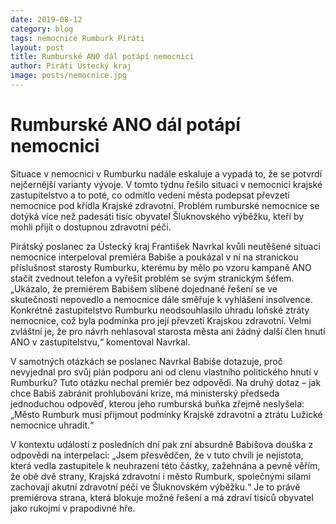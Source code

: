 ```yaml
---
date: 2019-08-12
category: blog
tags: nemocnice Rumburk Piráti
layout: post
title: Rumburské ANO dál potápí nemocnici
author: Piráti Ústecký kraj
image: posts/nemocnice.jpg
---
```


         
# Rumburské ANO dál potápí nemocnici

Situace v nemocnici v Rumburku nadále eskaluje a vypadá to, že se potvrdí nejčernější varianty vývoje. V tomto týdnu řešilo situaci v nemocnici krajské zastupitelstvo a to poté, co odmítlo vedení města podepsat převzetí nemocnice pod křídla Krajské zdravotní.  Problém rumburské nemocnice se dotýká více než padesáti tisíc obyvatel Šluknovského výběžku, kteří by mohli přijít o dostupnou zdravotní péči.

Pirátský poslanec za Ústecký kraj František Navrkal kvůli neutěšené situaci nemocnice interpeloval premiéra Babiše a poukázal v ní na stranickou příslušnost starosty Rumburku, kterému by mělo po vzoru kampaně ANO stačit zvednout telefon a vyřešit problém se svým stranickým šéfem. „Ukázalo, že premiérem Babišem slíbené dojednané řešení se ve skutečnosti nepovedlo a nemocnice dále směřuje k vyhlášení insolvence. Konkrétně zastupitelstvo Rumburku neodsouhlasilo úhradu loňské ztráty nemocnice, což byla podmínka pro její převzetí Krajskou zdravotní. Velmi zvláštní je, že pro návrh nehlasoval starosta města ani žádný další člen hnutí ANO v zastupitelstvu,“ komentoval Navrkal.

 V samotných otázkách se poslanec Navrkal Babiše dotazuje, proč nevyjednal pro svůj plán podporu ani od clenu vlastního politického hnutí v Rumburku? Tuto otázku nechal premiér bez odpovědi.  Na druhý dotaz – jak chce Babiš zabránit prohlubování krize, má ministerský předseda jednoduchou odpověď, kterou jeho rumburská buňka zřejmě neslyšela: „Město Rumburk musí přijmout podmínky Krajské zdravotní a ztrátu Lužické nemocnice uhradit.“
 
 V kontextu událostí z posledních dní pak zní absurdně Babišova douška z odpovědi na interpelaci: „Jsem přesvědčen, že v tuto chvíli je nejistota, která vedla zastupitele k neuhrazení této částky, zažehnána a pevně věřím, že obě dvě strany, Krajská zdravotní i město Rumburk, společnými silami zachovají akutní zdravotní péči ve Šluknovském výběžku.“ Je to právě premiérova strana, která blokuje možné řešení a má zdraví tisíců obyvatel jako rukojmí v prapodivné hře.

